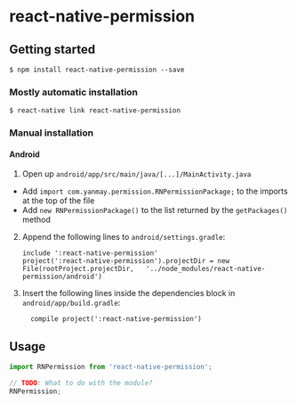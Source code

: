 
# react-native-permission

## Getting started

`$ npm install react-native-permission --save`

### Mostly automatic installation

`$ react-native link react-native-permission`

### Manual installation


#### Android

1. Open up `android/app/src/main/java/[...]/MainActivity.java`
  - Add `import com.yanmay.permission.RNPermissionPackage;` to the imports at the top of the file
  - Add `new RNPermissionPackage()` to the list returned by the `getPackages()` method
2. Append the following lines to `android/settings.gradle`:
  	```
  	include ':react-native-permission'
  	project(':react-native-permission').projectDir = new File(rootProject.projectDir, 	'../node_modules/react-native-permission/android')
  	```
3. Insert the following lines inside the dependencies block in `android/app/build.gradle`:
  	```
      compile project(':react-native-permission')
  	```


## Usage
```javascript
import RNPermission from 'react-native-permission';

// TODO: What to do with the module?
RNPermission;
```
  